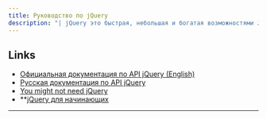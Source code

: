 ```yaml
---
title: Руководство по jQuery
description: "| jQuery это быстрая, небольшая и богатая возможностями JavaScript библиотека"
---
```


## Links
- [Официальная документация по API jQuery (English)](https://jquery.com/)
- [Русская документация по API jQuery](https://jquery-docs.ru/)
- [You might not need jQuery](http://youmightnotneedjquery.com/)
- **[jQuery для начинающих](https://antonshevchuk.gitbooks.io/jquery-for-beginners/content/)

----
